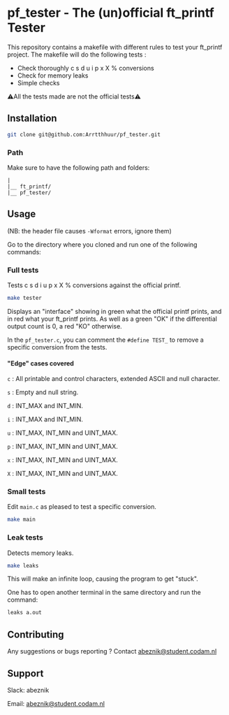 # pf_tester - The (un)official ft_printf Tester 

This repository contains a makefile with different rules to test your ft_printf project.
The makefile will do the following tests :

- Check thoroughly c s d u i p x X % conversions
- Check for memory leaks
- Simple checks

:warning:All the tests made are not the official tests:warning:

## Installation

```bash
git clone git@github.com:Arrtthhuur/pf_tester.git
```
### Path

Make sure to have the following path and folders:
```
|
|__ ft_printf/
|__ pf_tester/
```

## Usage

(NB: the header file causes `-Wformat` errors, ignore them)

Go to the directory where you cloned and run one of the following commands:

### Full tests

Tests c s d i u p x X % conversions against the official printf.

```bash
make tester
```

Displays an "interface" showing in green what the official printf prints, and in red what your ft_printf prints. As well as a green "OK" if the differential output count is 0, a red "KO" otherwise.

In the `pf_tester.c`, you can comment the `#define TEST_` to remove a specific conversion from the tests.

#### "Edge" cases covered

`c` : All printable and control characters, extended ASCII and null character.

`s` : Empty and null string.

`d` : INT_MAX and INT_MIN.

`i` : INT_MAX and INT_MIN.

`u` : INT_MAX, INT_MIN and UINT_MAX.

`p` : INT_MAX, INT_MIN and UINT_MAX.

`x` : INT_MAX, INT_MIN and UINT_MAX.

`X` : INT_MAX, INT_MIN and UINT_MAX.

### Small tests

Edit `main.c` as pleased to test a specific conversion.

```bash
make main
```

### Leak tests

Detects memory leaks.

```bash
make leaks
```
This will make an infinite loop, causing the program to get "stuck".

One has to open another terminal in the same directory and run the command:

```bash
leaks a.out
```

## Contributing
Any suggestions or bugs reporting ? Contact abeznik@student.codam.nl

## Support
Slack: abeznik

Email: abeznik@student.codam.nl
